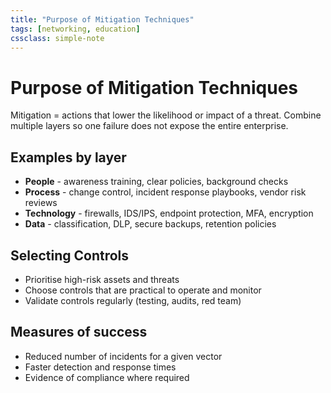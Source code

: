 ```yaml
---
title: "Purpose of Mitigation Techniques"
tags: [networking, education]
cssclass: simple-note
---
```


# Purpose of Mitigation Techniques

Mitigation = actions that lower the likelihood or impact of a threat. Combine multiple layers so one failure does not expose the entire enterprise.

## Examples by layer
- **People** - awareness training, clear policies, background checks
- **Process** - change control, incident response playbooks, vendor risk reviews
- **Technology** - firewalls, IDS/IPS, endpoint protection, MFA, encryption
- **Data** - classification, DLP, secure backups, retention policies

## Selecting Controls
- Prioritise high-risk assets and threats
- Choose controls that are practical to operate and monitor
- Validate controls regularly (testing, audits, red team)

## Measures of success
- Reduced number of incidents for a given vector
- Faster detection and response times
- Evidence of compliance where required
